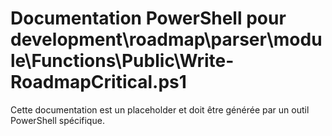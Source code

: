 # Documentation PowerShell pour development\roadmap\parser\module\Functions\Public\Write-RoadmapCritical.ps1

Cette documentation est un placeholder et doit être générée par un outil PowerShell spécifique.
